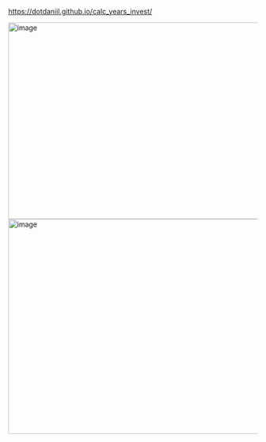 https://dotdaniil.github.io/calc_years_invest/

<img width="669" height="397" alt="image" src="https://github.com/user-attachments/assets/61455b07-6fd6-41c1-9867-9a13461085f2" />
<img width="674" height="434" alt="image" src="https://github.com/user-attachments/assets/197961e1-f08a-4a26-b0f1-473e65e25fd4" />
